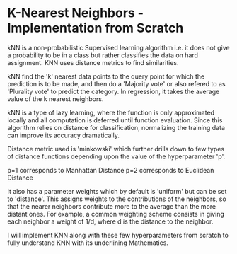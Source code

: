 # K-Nearest Neighbors - Implementation from Scratch  

kNN is a non-probabilistic Supervised learning algorithm i.e. it does not give a probability to be in a class but rather classifies the data on hard assignment. KNN uses distance metrics to find similarities. 

kNN find the 'k' nearest data points to the query point for which the prediction is to be made, and then do a 'Majority vote' or also refered to as 'Plurality vote' to predict the category. In regression, it takes the average value of the k nearest neighbors. 

kNN is a type of lazy learning, where the function is only approximated locally and all computation is deferred until function evaluation. Since this algorithm relies on distance for classification, normalizing the training data can improve its accuracy dramatically.


Distance metric used is 'minkowski' which further drills down to few types of distance functions depending upon the value of the hyperparameter 'p'. 

p=1 corresponds to Manhattan Distance
p=2 corresponds to Euclidean Distance

It also has a parameter weights which by default is 'uniform' but can be set to 'distance'. This assigns weights to the contributions of the neighbors, so that the nearer neighbors contribute more to the average than the more distant ones. For example, a common weighting scheme consists in giving each neighbor a weight of 1/d, where d is the distance to the neighbor.


I will implement KNN along with these few hyperparameters from scratch to fully understand KNN with its underlining Mathematics. 
